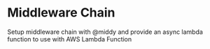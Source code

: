 # Middleware Chain

Setup middleware chain with @middy and provide an async lambda function to use with AWS Lambda Function
